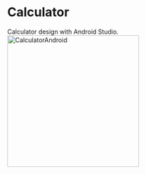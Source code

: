 # Calculator
Calculator design with Android Studio.
<img align="center" alt="CalculatorAndroid" width="300" src="https://ibb.co/TTStCz4 ">
